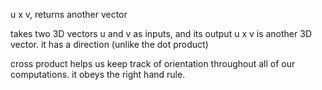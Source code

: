 u x v, returns another vector

takes two 3D vectors u and v as inputs, and its output u x v is another 3D vector. it has a direction (unlike the dot product)

cross product helps us keep track of orientation throughout all of our computations. it obeys the right hand rule.